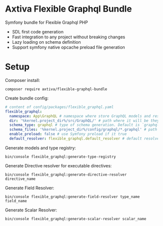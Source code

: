 # Axtiva Flexible Graphql Bundle

Symfony bundle for Flexible Graphql PHP

- SDL first code generation
- Fast integration to any project without breaking changes
- Lazy loading on schema definition
- Support symfony native opcache preload file generation

# Setup

Composer install:

```
composer require axtiva/flexible-graphql-bundle
```

Create bundle config:

```yaml
# content of config/packages/flexible_graphql.yaml
flexible_graphql:
  namespace: App\GraphQL # namespace where store GraphQL models and resolvers
  dir: '%kernel.project_dir%/src/GraphQL/' # path where it will be they save files
  schema_type: graphql # type of schema generation. Default is `graphql` or optional is `federation` for apollo federation support 
  schema_files: '%kernel.project_dir%/config/graphql/*.graphql' # path to graphql schema SDL files
  enable_preload: false # use Symfony preload if it true
  default_resolver: flexible_graphql.default_resolver # default resolver if it does not defined
```

Generate models and type registry:

```shell
bin/console flexible_graphql:generate-type-registry
```

Generate Directive resolver for executable directives:

```shell
bin/console flexible_graphql:generate-directive-resolver directive_name
```

Generate Field Resolver:

```shell
bin/console flexible_graphql:generate-field-resolver type_name field_name
```

Generate Scalar Resolver:

```shell
bin/console flexible_graphql:generate-scalar-resolver scalar_name
```